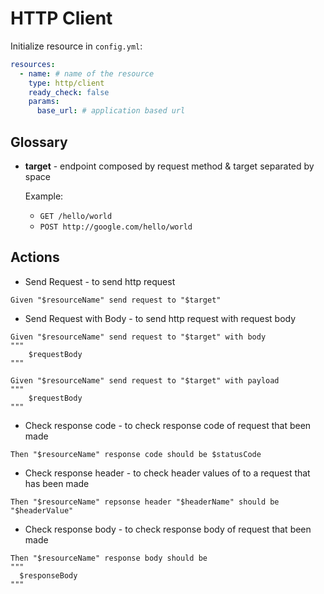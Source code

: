 # HTTP Client

Initialize resource in `config.yml`:
```yaml
resources:
  - name: # name of the resource
    type: http/client
    ready_check: false
    params:
      base_url: # application based url
```

## Glossary
* **target** - endpoint composed by request method & target separated by space

  Example:
  * `GET /hello/world`
  * `POST http://google.com/hello/world`

## Actions
* Send Request - to send http request
```gherkin
Given "$resourceName" send request to "$target"
```

* Send Request with Body - to send http request with request body
```gherkin
Given "$resourceName" send request to "$target" with body
"""
    $requestBody
"""
```
```gherkin
Given "$resourceName" send request to "$target" with payload
"""
    $requestBody
"""
```

* Check response code - to check response code of request that been made
```gherkin
Then "$resourceName" response code should be $statusCode
```

* Check response header - to check header values of to a request that has been made

```gherkin
Then "$resourceName" repsonse header "$headerName" should be "$headerValue"
```

* Check response body - to check response body of request that been made
```gherkin
Then "$resourceName" response body should be
"""
  $responseBody
"""
```
